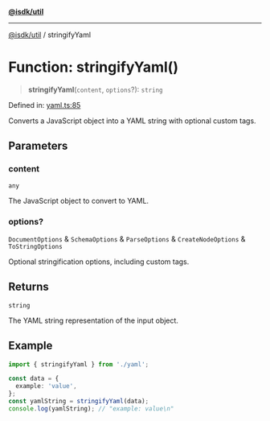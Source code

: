 [**@isdk/util**](../README.md)

***

[@isdk/util](../globals.md) / stringifyYaml

# Function: stringifyYaml()

> **stringifyYaml**(`content`, `options`?): `string`

Defined in: [yaml.ts:85](https://github.com/isdk/util.js/blob/4a17f40c6487cc8186e888c58b4e6268f4dcb357/src/yaml.ts#L85)

Converts a JavaScript object into a YAML string with optional custom tags.

## Parameters

### content

`any`

The JavaScript object to convert to YAML.

### options?

`DocumentOptions` & `SchemaOptions` & `ParseOptions` & `CreateNodeOptions` & `ToStringOptions`

Optional stringification options, including custom tags.

## Returns

`string`

The YAML string representation of the input object.

## Example

```typescript
import { stringifyYaml } from './yaml';

const data = {
  example: 'value',
};
const yamlString = stringifyYaml(data);
console.log(yamlString); // "example: value\n"
```
